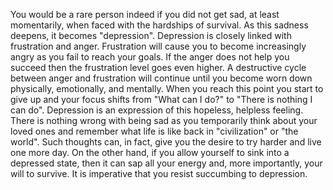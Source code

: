 
You would be a rare person indeed if you did not get sad, at least momentarily, when faced with the hardships of survival. As this sadness deepens, it becomes "depression". Depression is closely linked with frustration and anger. Frustration will cause you to become increasingly angry as you fail to reach your goals. If the anger does not help you succeed then the frustration level goes even higher. A destructive cycle between anger and frustration will continue until you become worn down physically, emotionally, and mentally. When you reach this point you start to give up and your focus shifts from "What can I do?" to "There is nothing I can do". Depression is an expression of this hopeless, helpless feeling. There is nothing wrong with being sad as you temporarily think about your loved ones and remember what life is like back in "civilization" or "the world". Such thoughts can, in fact, give you the desire to try harder and live one more day. On the other hand, if you allow yourself to sink into a depressed state, then it can sap all your energy and, more importantly, your will to survive. It is imperative that you resist succumbing to depression.
